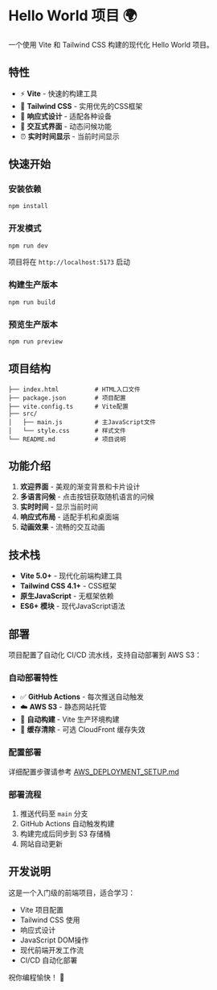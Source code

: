 # Hello World 项目 🌍

一个使用 Vite 和 Tailwind CSS 构建的现代化 Hello World 项目。

## 特性

- ⚡ **Vite** - 快速的构建工具
- 🎨 **Tailwind CSS** - 实用优先的CSS框架
- 📱 **响应式设计** - 适配各种设备
- 🎯 **交互式界面** - 动态问候功能
- ⏰ **实时时间显示** - 当前时间显示

## 快速开始

### 安装依赖

```bash
npm install
```

### 开发模式

```bash
npm run dev
```

项目将在 `http://localhost:5173` 启动

### 构建生产版本

```bash
npm run build
```

### 预览生产版本

```bash
npm run preview
```

## 项目结构

```
├── index.html          # HTML入口文件
├── package.json        # 项目配置
├── vite.config.ts      # Vite配置
├── src/
│   ├── main.js         # 主JavaScript文件
│   └── style.css       # 样式文件
└── README.md           # 项目说明
```

## 功能介绍

1. **欢迎界面** - 美观的渐变背景和卡片设计
2. **多语言问候** - 点击按钮获取随机语言的问候
3. **实时时间** - 显示当前时间
4. **响应式布局** - 适配手机和桌面端
5. **动画效果** - 流畅的交互动画

## 技术栈

- **Vite 5.0+** - 现代化前端构建工具
- **Tailwind CSS 4.1+** - CSS框架
- **原生JavaScript** - 无框架依赖
- **ES6+ 模块** - 现代JavaScript语法

## 部署

项目配置了自动化 CI/CD 流水线，支持自动部署到 AWS S3：

### 自动部署特性

- ✅ **GitHub Actions** - 每次推送自动触发
- ☁️ **AWS S3** - 静态网站托管
- 🚀 **自动构建** - Vite 生产环境构建
- 🔄 **缓存清除** - 可选 CloudFront 缓存失效

### 配置部署

详细配置步骤请参考 [AWS_DEPLOYMENT_SETUP.md](./AWS_DEPLOYMENT_SETUP.md)

### 部署流程

1. 推送代码至 `main` 分支
2. GitHub Actions 自动触发构建
3. 构建完成后同步到 S3 存储桶
4. 网站自动更新

## 开发说明

这是一个入门级的前端项目，适合学习：

- Vite 项目配置
- Tailwind CSS 使用
- 响应式设计
- JavaScript DOM操作
- 现代前端开发工作流
- CI/CD 自动化部署

祝你编程愉快！ 🚀 